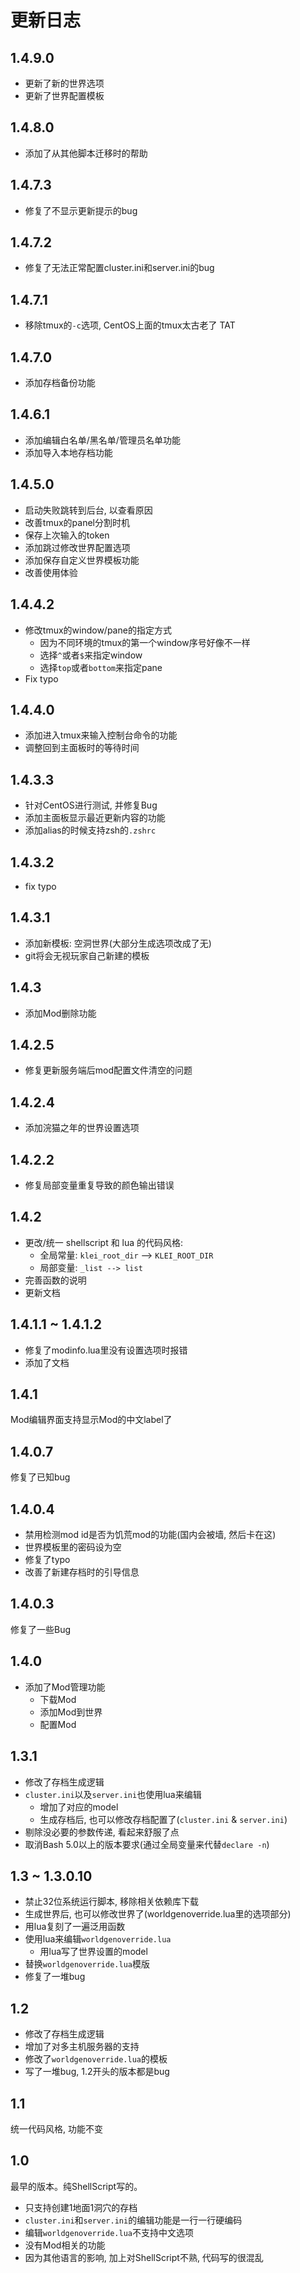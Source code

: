 # 更新日志

## 1.4.9.0

- 更新了新的世界选项
- 更新了世界配置模板

## 1.4.8.0

- 添加了从其他脚本迁移时的帮助

## 1.4.7.3

- 修复了不显示更新提示的bug

## 1.4.7.2

- 修复了无法正常配置cluster.ini和server.ini的bug

## 1.4.7.1

- 移除tmux的`-c`选项, CentOS上面的tmux太古老了 TAT

## 1.4.7.0

- 添加存档备份功能

## 1.4.6.1

- 添加编辑白名单/黑名单/管理员名单功能
- 添加导入本地存档功能

## 1.4.5.0

- 启动失败跳转到后台, 以查看原因
- 改善tmux的panel分割时机
- 保存上次输入的token
- 添加跳过修改世界配置选项
- 添加保存自定义世界模板功能
- 改善使用体验

## 1.4.4.2

- 修改tmux的window/pane的指定方式
    - 因为不同环境的tmux的第一个window序号好像不一样
    - 选择`^`或者`$`来指定window
    - 选择`top`或者`bottom`来指定pane
- Fix typo

## 1.4.4.0

- 添加进入tmux来输入控制台命令的功能
- 调整回到主面板时的等待时间

## 1.4.3.3

- 针对CentOS进行测试, 并修复Bug
- 添加主面板显示最近更新内容的功能
- 添加alias的时候支持zsh的`.zshrc`

## 1.4.3.2

- fix typo

## 1.4.3.1

- 添加新模板: 空洞世界(大部分生成选项改成了无)
- git将会无视玩家自己新建的模板

## 1.4.3

- 添加Mod删除功能

## 1.4.2.5

- 修复更新服务端后mod配置文件清空的问题

## 1.4.2.4

- 添加浣猫之年的世界设置选项

## 1.4.2.2

- 修复局部变量重复导致的颜色输出错误

## 1.4.2

- 更改/统一 shellscript 和 lua 的代码风格:
    - 全局常量: `klei_root_dir` --> `KLEI_ROOT_DIR`
    - 局部变量: `_list --> list`
- 完善函数的说明
- 更新文档

## 1.4.1.1 ~ 1.4.1.2

- 修复了modinfo.lua里没有设置选项时报错
- 添加了文档

## 1.4.1

Mod编辑界面支持显示Mod的中文label了

## 1.4.0.7

修复了已知bug

## 1.4.0.4

- 禁用检测mod id是否为饥荒mod的功能(国内会被墙, 然后卡在这)
- 世界模板里的密码设为空
- 修复了typo
- 改善了新建存档时的引导信息

## 1.4.0.3

修复了一些Bug

## 1.4.0

- 添加了Mod管理功能
    - 下载Mod
    - 添加Mod到世界
    - 配置Mod

## 1.3.1

- 修改了存档生成逻辑
- `cluster.ini`以及`server.ini`也使用lua来编辑
    - 增加了对应的model
    - 生成存档后, 也可以修改存档配置了(`cluster.ini` & `server.ini`)
- 剔除没必要的参数传递, 看起来舒服了点
- 取消Bash 5.0以上的版本要求(通过全局变量来代替`declare -n`)

## 1.3 ~ 1.3.0.10

- 禁止32位系统运行脚本, 移除相关依赖库下载
- 生成世界后, 也可以修改世界了(worldgenoverride.lua里的选项部分)
- 用lua复刻了一遍泛用函数
- 使用lua来编辑`worldgenoverride.lua`
    - 用lua写了世界设置的model
- 替换`worldgenoverride.lua`模版
- 修复了一堆bug

## 1.2

- 修改了存档生成逻辑
- 增加了对多主机服务器的支持
- 修改了`worldgenoverride.lua`的模板
- 写了一堆bug, 1.2开头的版本都是bug

## 1.1

统一代码风格, 功能不变

## 1.0

最早的版本。纯ShellScript写的。
- 只支持创建1地面1洞穴的存档
- `cluster.ini`和`server.ini`的编辑功能是一行一行硬编码
- 编辑`worldgenoverride.lua`不支持中文选项
- 没有Mod相关的功能
- 因为其他语言的影响, 加上对ShellScript不熟, 代码写的很混乱

